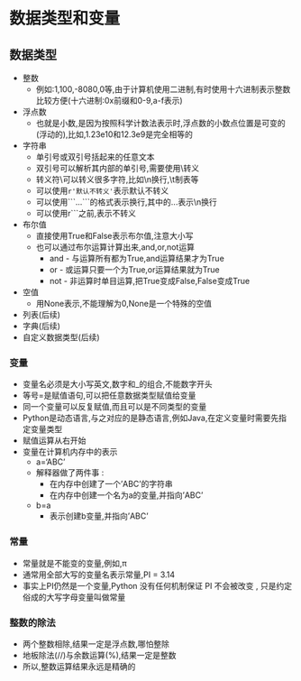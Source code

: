 # 数据类型和变量

## 数据类型

* 整数
  * 例如:1,100,-8080,0等,由于计算机使用二进制,有时使用十六进制表示整数比较方便\(十六进制:0x前缀和0-9,a-f表示\)
* 浮点数
  * 也就是小数,是因为按照科学计数法表示时,浮点数的小数点位置是可变的\(浮动的\),比如,1.23e10和12.3e9是完全相等的
* 字符串
  * 单引号或双引号括起来的任意文本
  * 双引号可以解析其内部的单引号,需要使用\转义
  * 转义符\可以转义很多字符,比如\n换行,\t制表等
  * 可以使用`r'默认不转义'`表示默认不转义
  * 可以使用\`\`\`...\`\`\`的格式表示换行,其中的...表示\n换行
  * 可以使用r\`\`\`之前,表示不转义
* 布尔值
  * 直接使用True和False表示布尔值,注意大小写
  * 也可以通过布尔运算计算出来,and,or,not运算
    * and - 与运算所有都为True,and运算结果才为True
    * or - 或运算只要一个为True,or运算结果就为True
    * not - 非运算时单目运算,把True变成False,False变成True
* 空值
  * 用None表示,不能理解为0,None是一个特殊的空值
* 列表\(后续\)
* 字典\(后续\)
* 自定义数据类型\(后续\)

### 变量

* 变量名必须是大小写英文,数字和\_的组合,不能数字开头
* 等号=是赋值语句,可以把任意数据类型赋值给变量
* 同一个变量可以反复赋值,而且可以是不同类型的变量
* Python是动态语言,与之对应的是静态语言,例如Java,在定义变量时需要先指定变量类型
* 赋值运算从右开始
* 变量在计算机内存中的表示
  * a=‘ABC’
  * 解释器做了两件事 : 
    * 在内存中创建了一个’ABC’的字符串
    * 在内存中创建一个名为a的变量,并指向’ABC’
  * b=a
    * 表示创建b变量,并指向’ABC’

### 常量

* 常量就是不能变的变量,例如,π
* 通常用全部大写的变量名表示常量,PI = 3.14
* 事实上PI仍然是一个变量,Python 没有任何机制保证 PI 不会被改变 , 只是约定俗成的大写字母变量叫做常量

### 整数的除法

* 两个整数相除,结果一定是浮点数,哪怕整除
* 地板除法\(//\)与余数运算\(%\),结果一定是整数
* 所以,整数运算结果永远是精确的



